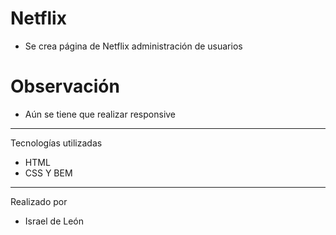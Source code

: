# Netflix

- Se crea página de Netflix administración de usuarios

# Observación

- Aún se tiene que realizar responsive


---


Tecnologías utilizadas

- HTML
- CSS Y BEM

---

Realizado por

- Israel de León
